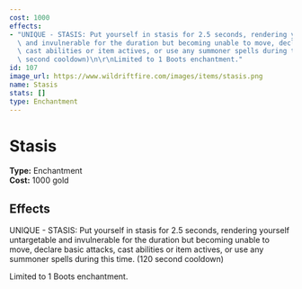 ```yaml
---
cost: 1000
effects:
- "UNIQUE - STASIS: Put yourself in stasis for 2.5 seconds, rendering yourself untargetable\
  \ and invulnerable for the duration but becoming unable to move, declare basic attacks,\
  \ cast abilities or item actives, or use any summoner spells during this time. (120\
  \ second cooldown)\n\r\nLimited to 1 Boots enchantment."
id: 107
image_url: https://www.wildriftfire.com/images/items/stasis.png
name: Stasis
stats: []
type: Enchantment
---
```


# Stasis

**Type:** Enchantment  
**Cost:** 1000 gold

## Effects

UNIQUE - STASIS: Put yourself in stasis for 2.5 seconds, rendering yourself untargetable and invulnerable for the duration but becoming unable to move, declare basic attacks, cast abilities or item actives, or use any summoner spells during this time. (120 second cooldown)

Limited to 1 Boots enchantment.

